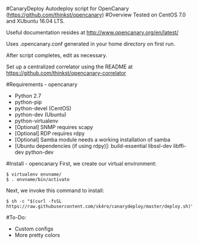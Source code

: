 #CanaryDeploy
Autodeploy script for OpenCanary (https://github.com/thinkst/opencanary)
#Overview
Tested on CentOS 7.0 and XUbuntu 16.04 LTS.

Useful documentation resides at http://www.opencanary.org/en/latest/

Uses .opencanary.conf generated in your home directory on first run.

After script completes, edit as necessary.

Set up a centralized correlator using the README at https://github.com/thinkst/opencanary-correlator

#Requirements - opencanary
<ul>
<li>Python 2.7</li>
<li>python-pip</li>
<li>python-devel (CentOS)</li>
<li>python-dev (Ubuntu)</li>
<li>python-virtualenv</li>
<li>[Optional] SNMP requires scapy</li>
<li>[Optional] RDP requires rdpy</li>
<li>[Optional] Samba module needs a working installation of samba</li>
<li>[Ubuntu dependencies (if using rdpy)]: build-essential libssl-dev libffi-dev python-dev</li>
</ul>

#Install - opencanary
First, we create our virtual environment:
<pre><code>$ virtualenv envname/ 
$ . envname/bin/activate</code></pre>

Next, we invoke this command to install:

<pre><code>$ sh -c "$(curl -fsSL https://raw.githubusercontent.com/sk4ro/canarydeploy/master/deploy.sh)"</code></pre>

#To-Do:
<ul>
<li>Custom configs</li>
<li>More pretty colors</li>
</ul>